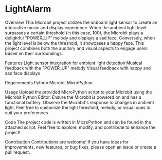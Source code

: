 # LightAlarm

Overview
This Microbit project utilizes the onboard light sensor to create an interactive music and display experience. When the ambient light level surpasses a certain threshold (in this case, 100), the Microbit plays a delightful "POWER_UP" melody and displays a sad face. Conversely, when the light level is below the threshold, it showcases a happy face. This project combines both the auditory and visual aspects to engage users based on their surroundings.

Features
Light sensor integration for ambient light detection
Musical feedback with the "POWER_UP" melody
Visual feedback with happy and sad face displays


Requirements
Python
Microbit
MicroPython

Usage
Upload the provided MicroPython script to your Microbit using the Microbit Python Editor.
Ensure the Microbit is powered on and has a functional battery.
Observe the Microbit's response to changes in ambient light.
Feel free to customize the light threshold, melody, or visual cues to suit your preferences.

Code
The project code is written in MicroPython and can be found in the attached script. Feel free to explore, modify, and contribute to enhance the project!

Contribution
Contributions are welcome! If you have ideas for improvements, new features, or bug fixes, please open an issue or create a pull request.
